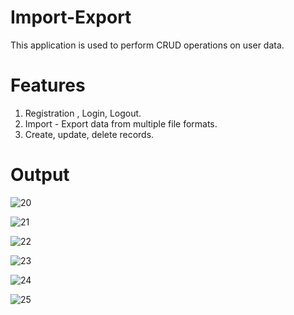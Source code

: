 # Import-Export
This application is used to perform CRUD operations on user data.

# Features
1. Registration , Login, Logout.
2. Import - Export data from multiple file formats.
3. Create, update, delete records.


# Output

![20](https://github.com/18LoneWarrior/Import-Export/assets/107700143/b673d5e0-6c92-461f-a6a4-7a2c38d59fdc)

![21](https://github.com/18LoneWarrior/Import-Export/assets/107700143/0e0a3f1b-9656-497b-a1cb-f60cdeb61df7)

![22](https://github.com/18LoneWarrior/Import-Export/assets/107700143/2735fada-e2bd-44bc-b6ca-e432a4d5d1e3)

![23](https://github.com/18LoneWarrior/Import-Export/assets/107700143/837b2c44-e19d-4cb9-b453-7920b86b5d1f)

![24](https://github.com/18LoneWarrior/Import-Export/assets/107700143/303c2d7a-29a7-4772-8eab-b3ad85d8c10c)

![25](https://github.com/18LoneWarrior/Import-Export/assets/107700143/bf11b7f9-daaa-4c3c-b868-428dfde8b0cc)
